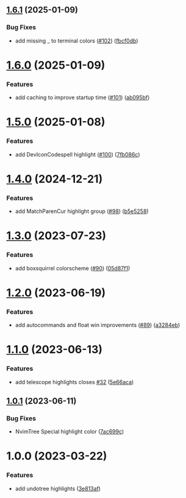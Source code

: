 ## [1.6.1](https://github.com/mikesmithgh/gruvsquirrel.nvim/compare/v1.6.0...v1.6.1) (2025-01-09)


### Bug Fixes

* add missing _ to terminal colors ([#102](https://github.com/mikesmithgh/gruvsquirrel.nvim/issues/102)) ([fbcf0db](https://github.com/mikesmithgh/gruvsquirrel.nvim/commit/fbcf0db26651807d84ee529287adc763141b77e0))

# [1.6.0](https://github.com/mikesmithgh/gruvsquirrel.nvim/compare/v1.5.0...v1.6.0) (2025-01-09)


### Features

* add caching to improve startup time ([#101](https://github.com/mikesmithgh/gruvsquirrel.nvim/issues/101)) ([ab095bf](https://github.com/mikesmithgh/gruvsquirrel.nvim/commit/ab095bf1025245f7873351162e087693de246d7c))

# [1.5.0](https://github.com/mikesmithgh/gruvsquirrel.nvim/compare/v1.4.0...v1.5.0) (2025-01-08)


### Features

* add DevIconCodespell highlight ([#100](https://github.com/mikesmithgh/gruvsquirrel.nvim/issues/100)) ([7fb086c](https://github.com/mikesmithgh/gruvsquirrel.nvim/commit/7fb086ca3514e85b973d93be551458d54b8905cb))

# [1.4.0](https://github.com/mikesmithgh/gruvsquirrel.nvim/compare/v1.3.0...v1.4.0) (2024-12-21)


### Features

* add MatchParenCur highlight group ([#98](https://github.com/mikesmithgh/gruvsquirrel.nvim/issues/98)) ([b5e5258](https://github.com/mikesmithgh/gruvsquirrel.nvim/commit/b5e525866952cc48569d0a3e1e9adbd638b7751e))

# [1.3.0](https://github.com/mikesmithgh/gruvsquirrel.nvim/compare/v1.2.0...v1.3.0) (2023-07-23)


### Features

* add boxsquirrel colorscheme ([#90](https://github.com/mikesmithgh/gruvsquirrel.nvim/issues/90)) ([05d87f1](https://github.com/mikesmithgh/gruvsquirrel.nvim/commit/05d87f1695c02ca2447057bb6488c0bc7e15379b))

# [1.2.0](https://github.com/mikesmithgh/gruvsquirrel.nvim/compare/v1.1.0...v1.2.0) (2023-06-19)


### Features

* add autocommands and float win improvements ([#89](https://github.com/mikesmithgh/gruvsquirrel.nvim/issues/89)) ([a3284eb](https://github.com/mikesmithgh/gruvsquirrel.nvim/commit/a3284eb4484a82bcb9f01c7e59ed423d5eeb069f))

# [1.1.0](https://github.com/mikesmithgh/gruvsquirrel.nvim/compare/v1.0.1...v1.1.0) (2023-06-13)


### Features

* add telescope highlights closes [#32](https://github.com/mikesmithgh/gruvsquirrel.nvim/issues/32) ([5e66aca](https://github.com/mikesmithgh/gruvsquirrel.nvim/commit/5e66acaa04870b5cf01b6623890f328fe76c1472))

## [1.0.1](https://github.com/mikesmithgh/gruvsquirrel.nvim/compare/v1.0.0...v1.0.1) (2023-06-11)


### Bug Fixes

* NvimTree Special highlight color ([7ac699c](https://github.com/mikesmithgh/gruvsquirrel.nvim/commit/7ac699cd7e3576deb01fdf6a8368303af4e40fc6))

# 1.0.0 (2023-03-22)


### Features

* add undotree highlights ([3e813af](https://github.com/mikesmithgh/gruvsquirrel.nvim/commit/3e813af5a3041d27604e09e51582ec2a14656854))
